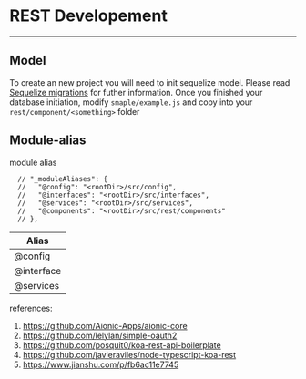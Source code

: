 # REST Developement

___

## Model
To create an new project you will need to init sequelize model. Please  read [Sequelize migrations](https://sequelize.org/v5/manual/migrations.html "Sequelize migrations") for futher information. Once you finished your database initiation,  modify  ```smaple/example.js```  and copy into your ```rest/component/<something>``` folder 
  

## Module-alias

module alias 

```
  // "_moduleAliases": {
  //   "@config": "<rootDir>/src/config",
  //   "@interfaces": "<rootDir>/src/interfaces",
  //   "@services": "<rootDir>/src/services",
  //   "@components": "<rootDir>/src/rest/components"
  // },
  ```
| Alias     |
|-----------|
| @config   |
| @interface|
| @services |

references:

1. <https://github.com/Aionic-Apps/aionic-core>
2. <https://github.com/lelylan/simple-oauth2>
3. <https://github.com/posquit0/koa-rest-api-boilerplate>
4. <https://github.com/javieraviles/node-typescript-koa-rest>
5. <https://www.jianshu.com/p/fb6ac11e7745>